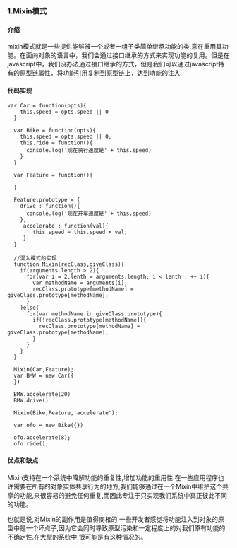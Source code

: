 

### 1.Mixin模式

#### 介绍

mixin模式就是一些提供能够被一个或者一组子类简单继承功能的类,意在重用其功能。在面向对象的语言中，我们会通过接口继承的方式来实现功能的复用。但是在javascript中，我们没办法通过接口继承的方式，但是我们可以通过javascript特有的原型链属性，将功能引用复制到原型链上，达到功能的注入

#### 代码实现

```
var Car = function(opts){
    this.speed = opts.speed || 0
  } 

  var Bike = function(opts){
    this.speed = opts.speed || 0;
    this.ride = function(){
      console.log('现在骑行速度是' + this.speed)
    }
  }

  var Feature = function(){

  }

  Feature.prototype = {
    drive : function(){
      console.log('现在开车速度是' + this.speed)
    },
     accelerate : function(val){
        this.speed = this.speed + val;
     }
  }

  //混入模式的实现
  function Mixin(recClass,giveClass){
    if(arguments.length > 2){
      for(var i = 2,lenth = arguments.length; i < lenth ; ++ i){
        var methodName = arguments[i];
        recClass.prototype[methodName] = giveClass.prototype[methodName];
      }
    }else{
      for(var methodName in giveClass.prototype){
        if(!recClass.prototype[methodName]){
          recClass.prototype[methodName] = giveClass.prototype[methodName];
        }
      }
    }
  }

  Mixin(Car,Feature);
  var BMW = new Car({
  })
  
  BMW.accelerate(20)
  BMW.drive()

  Mixin(Bike,Feature,'accelerate');
  
  var ofo = new Bike({})

  ofo.accelerate(8);
  ofo.ride();
```

#### **优点和缺点**

Mixin支持在一个系统中降解功能的重复性,增加功能的重用性.在一些应用程序也许需要在所有的对象实体共享行为的地方,我们能够通过在一个Mixin中维护这个共享的功能,来很容易的避免任何重复,而因此专注于只实现我们系统中真正彼此不同的功能。

也就是说,对Mixin的副作用是值得商榷的.一些开发者感觉将功能注入到对象的原型中是一个坏点子,因为它会同时导致原型污染和一定程度上的对我们原有功能的不确定性.在大型的系统中,很可能是有这种情况的。